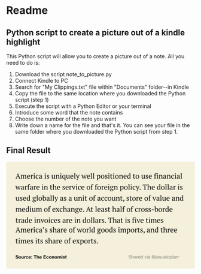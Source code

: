 # Readme
## Python script to create a picture out of a kindle highlight

This Python script will allow you to create a picture out of a note. All you need to do is:
1. Download the script note_to_picture.py
2. Connect Kindle to PC
3. Search for "My Clippings.txt" file within "Documents" folder--in Kindle
4. Copy the file to the same location where you downloaded the Python script (step 1)
5. Execute the script with a Python Editor or your terminal
6. Introduce some word that the note contains
7. Choose the number of the note you want
8. Write down a name for the file and that's it. You can see your file in the same folder where you downloaded the Python script from step 1.

## Final Result
![note to picture](picture.png)
